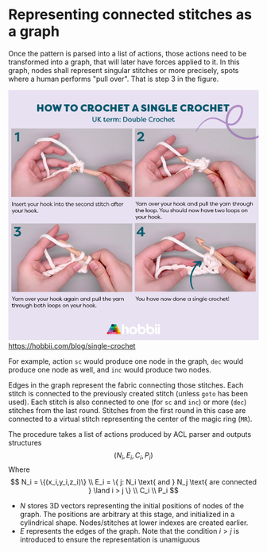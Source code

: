 # Representing connected stitches as a graph

Once the pattern is parsed into a list of actions, those actions need to be transformed into a graph, that will later have forces applied to it. In this graph, nodes shall represent singular stitches or more precisely, spots where a human performs "pull over". That is step 3 in the figure.

![alt text](image-1.png)
https://hobbii.com/blog/single-crochet

For example, action `sc` would produce one node in the graph, `dec` would produce one node as well, and `inc` would produce two nodes.

Edges in the graph represent the fabric connecting those stitches. Each stitch is connected to the previously created stitch (unless `goto` has been used). Each stitch <!-- excluding chains, gotta see if chains make it to final version --> is also connected to one (for `sc` and `inc`) or more (`dec`) stitches from the last round. Stitches from the first round in this case are connected to a virtual stitch representing the center of the magic ring (`MR`).

<!-- TODO one by one vs cyllinder initializer -->

<!-- TODO link the concrete files implementing this -->
The procedure takes a list of actions produced by ACL parser and outputs structures
$$(N_i, E_{i}, C_i, P_i)$$
Where
$$
N_i = \{(x_i,y_i,z_i)\}
\\
E_i = \{ j: N_i \text{ and } N_j \text{ are connected } \land i > j \}
\\
C_i
\\
P_i
$$

- $N$ stores 3D vectors representing the initial positions of nodes of the graph. The positions are arbitrary at this stage, and initialized in a cylindrical shape. Nodes/stitches at lower indexes are created earlier.
- $E$ represents the edges of the graph. Note that the condition $i > j$ is introduced to ensure the representation is unamiguous


<!-- TODO pseudocode -->
```

```